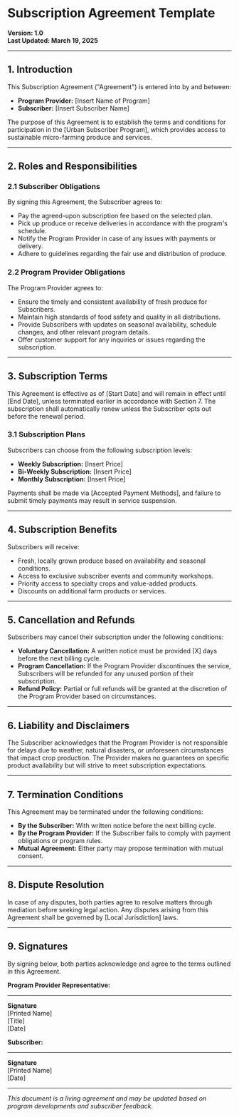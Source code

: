 # Subscription Agreement Template

**Version: 1.0**  
**Last Updated: March 19, 2025**  

---

## **1. Introduction**

This Subscription Agreement ("Agreement") is entered into by and between:  
- **Program Provider:** [Insert Name of Program]  
- **Subscriber:** [Insert Subscriber Name]  

The purpose of this Agreement is to establish the terms and conditions for participation in the [Urban Subscriber Program], which provides access to sustainable micro-farming produce and services.

---

## **2. Roles and Responsibilities**

### **2.1 Subscriber Obligations**  
By signing this Agreement, the Subscriber agrees to:  
- Pay the agreed-upon subscription fee based on the selected plan.  
- Pick up produce or receive deliveries in accordance with the program's schedule.  
- Notify the Program Provider in case of any issues with payments or delivery.  
- Adhere to guidelines regarding the fair use and distribution of produce.  

### **2.2 Program Provider Obligations**  
The Program Provider agrees to:  
- Ensure the timely and consistent availability of fresh produce for Subscribers.  
- Maintain high standards of food safety and quality in all distributions.  
- Provide Subscribers with updates on seasonal availability, schedule changes, and other relevant program details.  
- Offer customer support for any inquiries or issues regarding the subscription.  

---

## **3. Subscription Terms**

This Agreement is effective as of [Start Date] and will remain in effect until [End Date], unless terminated earlier in accordance with Section 7. The subscription shall automatically renew unless the Subscriber opts out before the renewal period.

### **3.1 Subscription Plans**  
Subscribers can choose from the following subscription levels:  
- **Weekly Subscription:** [Insert Price]  
- **Bi-Weekly Subscription:** [Insert Price]  
- **Monthly Subscription:** [Insert Price]  

Payments shall be made via [Accepted Payment Methods], and failure to submit timely payments may result in service suspension.

---

## **4. Subscription Benefits**

Subscribers will receive:  
- Fresh, locally grown produce based on availability and seasonal conditions.  
- Access to exclusive subscriber events and community workshops.  
- Priority access to specialty crops and value-added products.  
- Discounts on additional farm products or services.  

---

## **5. Cancellation and Refunds**

Subscribers may cancel their subscription under the following conditions:  
- **Voluntary Cancellation:** A written notice must be provided [X] days before the next billing cycle.  
- **Program Cancellation:** If the Program Provider discontinues the service, Subscribers will be refunded for any unused portion of their subscription.  
- **Refund Policy:** Partial or full refunds will be granted at the discretion of the Program Provider based on circumstances.  

---

## **6. Liability and Disclaimers**

The Subscriber acknowledges that the Program Provider is not responsible for delays due to weather, natural disasters, or unforeseen circumstances that impact crop production. The Provider makes no guarantees on specific product availability but will strive to meet subscription expectations.

---

## **7. Termination Conditions**

This Agreement may be terminated under the following conditions:  
- **By the Subscriber:** With written notice before the next billing cycle.  
- **By the Program Provider:** If the Subscriber fails to comply with payment obligations or program rules.  
- **Mutual Agreement:** Either party may propose termination with mutual consent.  

---

## **8. Dispute Resolution**

In case of any disputes, both parties agree to resolve matters through mediation before seeking legal action. Any disputes arising from this Agreement shall be governed by [Local Jurisdiction] laws.

---

## **9. Signatures**

By signing below, both parties acknowledge and agree to the terms outlined in this Agreement.

**Program Provider Representative:**  
_________________________  
**Signature**  
[Printed Name]  
[Title]  
[Date]  

**Subscriber:**  
_________________________  
**Signature**  
[Printed Name]  
[Date]  

---

*This document is a living agreement and may be updated based on program developments and subscriber feedback.*  
